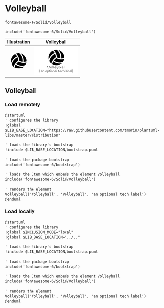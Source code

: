 # Volleyball


```text
fontawesome-6/Solid/Volleyball
```

```text
include('fontawesome-6/Solid/Volleyball')
```



| Illustration | Volleyball |
| :---: | :---: |
| ![illustration for Illustration](../../fontawesome-6/Solid/Volleyball.png) | ![illustration for Volleyball](../../fontawesome-6/Solid/Volleyball.Local.png) |




## Volleyball

### Load remotely
```plantuml
@startuml
' configures the library
!global $LIB_BASE_LOCATION="https://raw.githubusercontent.com/tmorin/plantuml-libs/master/distribution"

' loads the library's bootstrap
!include $LIB_BASE_LOCATION/bootstrap.puml

' loads the package bootstrap
include('fontawesome-6/bootstrap')

' loads the Item which embeds the element Volleyball
include('fontawesome-6/Solid/Volleyball')

' renders the element
Volleyball('Volleyball', 'Volleyball', 'an optional tech label')
@enduml
```

### Load locally
```plantuml
@startuml
' configures the library
!global $INCLUSION_MODE="local"
!global $LIB_BASE_LOCATION="../.."

' loads the library's bootstrap
!include $LIB_BASE_LOCATION/bootstrap.puml

' loads the package bootstrap
include('fontawesome-6/bootstrap')

' loads the Item which embeds the element Volleyball
include('fontawesome-6/Solid/Volleyball')

' renders the element
Volleyball('Volleyball', 'Volleyball', 'an optional tech label')
@enduml
```

